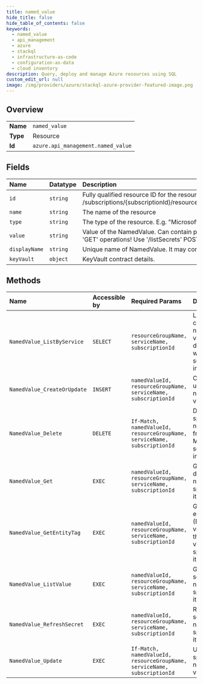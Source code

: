 ```yaml
---
title: named_value
hide_title: false
hide_table_of_contents: false
keywords:
  - named_value
  - api_management
  - azure    
  - stackql
  - infrastructure-as-code
  - configuration-as-data
  - cloud inventory
description: Query, deploy and manage Azure resources using SQL
custom_edit_url: null
image: /img/providers/azure/stackql-azure-provider-featured-image.png
---
```

  
    

## Overview
<table><tbody>
<tr><td><b>Name</b></td><td><code>named_value</code></td></tr>
<tr><td><b>Type</b></td><td>Resource</td></tr>
<tr><td><b>Id</b></td><td><code>azure.api_management.named_value</code></td></tr>
</tbody></table>

## Fields
| Name | Datatype | Description |
|:-----|:---------|:------------|
| `id` | `string` | Fully qualified resource ID for the resource. Ex - /subscriptions/&#123;subscriptionId&#125;/resourceGroups/&#123;resourceGroupName&#125;/providers/&#123;resourceProviderNamespace&#125;/&#123;resourceType&#125;/&#123;resourceName&#125; |
| `name` | `string` | The name of the resource |
| `type` | `string` | The type of the resource. E.g. "Microsoft.Compute/virtualMachines" or "Microsoft.Storage/storageAccounts" |
| `value` | `string` | Value of the NamedValue. Can contain policy expressions. It may not be empty or consist only of whitespace. This property will not be filled on 'GET' operations! Use '/listSecrets' POST request to get the value. |
| `displayName` | `string` | Unique name of NamedValue. It may contain only letters, digits, period, dash, and underscore characters. |
| `keyVault` | `object` | KeyVault contract details. |
## Methods
| Name | Accessible by | Required Params | Description |
|:-----|:--------------|:----------------|:------------|
| `NamedValue_ListByService` | `SELECT` | `resourceGroupName, serviceName, subscriptionId` | Lists a collection of named values defined within a service instance. |
| `NamedValue_CreateOrUpdate` | `INSERT` | `namedValueId, resourceGroupName, serviceName, subscriptionId` | Creates or updates named value. |
| `NamedValue_Delete` | `DELETE` | `If-Match, namedValueId, resourceGroupName, serviceName, subscriptionId` | Deletes specific named value from the API Management service instance. |
| `NamedValue_Get` | `EXEC` | `namedValueId, resourceGroupName, serviceName, subscriptionId` | Gets the details of the named value specified by its identifier. |
| `NamedValue_GetEntityTag` | `EXEC` | `namedValueId, resourceGroupName, serviceName, subscriptionId` | Gets the entity state (Etag) version of the named value specified by its identifier. |
| `NamedValue_ListValue` | `EXEC` | `namedValueId, resourceGroupName, serviceName, subscriptionId` | Gets the secret of the named value specified by its identifier. |
| `NamedValue_RefreshSecret` | `EXEC` | `namedValueId, resourceGroupName, serviceName, subscriptionId` | Refresh the secret of the named value specified by its identifier. |
| `NamedValue_Update` | `EXEC` | `If-Match, namedValueId, resourceGroupName, serviceName, subscriptionId` | Updates the specific named value. |
